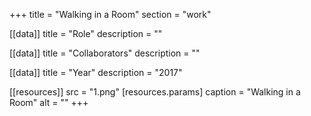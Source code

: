 +++
title = "Walking in a Room"
section = "work"

[[data]]
title = "Role"
description = ""

[[data]]
title = "Collaborators"
description = ""

[[data]]
title = "Year"
description = "2017"

[[resources]]
src = "1.png"
[resources.params]
caption = "Walking in a Room"
alt = ""
+++

